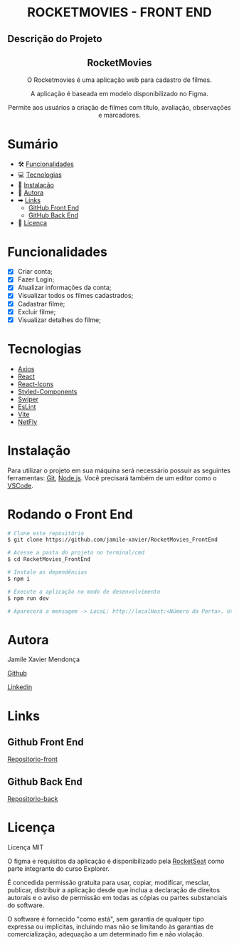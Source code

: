 <h1 align="center"> ROCKETMOVIES - FRONT END </h1>

## Descrição do Projeto

<h2 align="center">
RocketMovies 
</h2>
<p align="center"> O Rocketmovies é uma aplicação web para cadastro de filmes. </p>
<p align="center">A aplicação é baseada em modelo disponibilizado no Figma.</p>
<p align="center">Permite aos usuários a criação de filmes com título, avaliação, observações e marcadores.</p>

# Sumário

<!--ts-->

- 🛠 [Funcionalidades](#funcionalidades)
- 💻 [Tecnologias](#tecnologias)
- 💽 [Instalação](#instalação)
- 👩 [Autora](#autora)
- ➡ [Links](#links)
  - [GitHub Front End](#github-front-end)
  - [GitHub Back End](#github-back-end)
- 📑 [Licença](#licença)
<!--te-->

# Funcionalidades

- [x] Criar conta;
- [x] Fazer Login;
- [x] Atualizar informações da conta;
- [x] Visualizar todos os filmes cadastrados;
- [x] Cadastrar filme;
- [x] Excluir filme;
- [x] Visualizar detalhes do filme;

# Tecnologias

- [Axios](https://axios-http.com/docs/intro)
- [React](https://pt-br.legacy.reactjs.org/)
- [React-Icons](https://react-icons.github.io/react-icons/)
- [Styled-Components](https://styled-components.com/docs/basics#getting-started)
- [Swiper](https://swiperjs.com/get-started)
- [EsLint](https://eslint.org/docs/latest/)
- [Vite](https://vitejs.dev/guide/)
- [NetFly](https://www.netlify.com/)

# Instalação

Para utilizar o projeto em sua máquina será necessário possuir as seguintes ferramentas:
[Git](https://git-scm.com), [Node.js](https://nodejs.org/en/). Você precisará também de um editor como o [VSCode](https://code.visualstudio.com/).

# Rodando o Front End

```bash
# Clone este repositório
$ git clone https://github.com/jamile-xavier/RocketMovies_FrontEnd

# Acesse a pasta do projeto no terminal/cmd
$ cd RocketMovies_FrontEnd

# Instale as dependências
$ npm i

# Execute a aplicação no modo de desenvolvimento
$ npm run dev

# Aparecerá a mensagem -> LocaL: http://localHost:<Número da Porta>. Utilize esse link para acesso.

```

# Autora

<p> Jamile Xavier Mendonça </p>

[Github](https://github.com/jamile-xavier)

[Linkedin](https://www.linkedin.com/in/jamile-xavier/)

# Links

## Github Front End

[Repositorio-front](https://github.com/jamile-xavier/RocketMovies_FrontEnd)

## Github Back End

[Repositorio-back](https://github.com/jamile-xavier/RocketMovies_BackEnd)

# Licença

Licença MIT

O figma e requisitos da aplicação é disponibilizado pela [RocketSeat](https://www.rocketseat.com.br/) como parte integrante do curso Explorer.

É concedida permissão gratuita para usar, copiar, modificar, mesclar, publicar, distribuir a aplicação desde que inclua a declaração de direitos autorais e o aviso de permissão em todas as cópias ou partes substanciais do software.

O software é fornecido "como está", sem garantia de qualquer tipo expressa ou implícitas, incluindo mas não se limitando às garantias de comercialização, adequação a um determinado fim e não violação.
